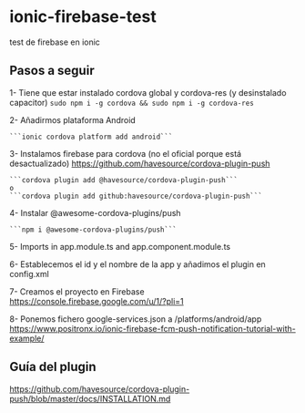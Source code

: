 # ionic-firebase-test
test de firebase en ionic

## Pasos a seguir

1- Tiene que estar instalado cordova global y cordova-res (y desinstalado capacitor)
	```sudo npm i -g cordova && sudo npm i -g cordova-res```

2- Añadirmos plataforma Android
	
    ```ionic cordova platform add android```
	
3- Instalamos firebase para cordova (no el oficial porque está desactualizado) https://github.com/havesource/cordova-plugin-push
	
    ```cordova plugin add @havesource/cordova-plugin-push```
	o
	```cordova plugin add github:havesource/cordova-plugin-push```

4- Instalar @awesome-cordova-plugins/push
    
    ```npm i @awesome-cordova-plugins/push```

5- Imports in app.module.ts and app.component.module.ts

6- Establecemos el id y el nombre de la app y añadimos el plugin en config.xml 

7- Creamos el proyecto en Firebase https://console.firebase.google.com/u/1/?pli=1

8- Ponemos fichero google-services.json a /platforms/android/app
    https://www.positronx.io/ionic-firebase-fcm-push-notification-tutorial-with-example/




## Guía del plugin
https://github.com/havesource/cordova-plugin-push/blob/master/docs/INSTALLATION.md

